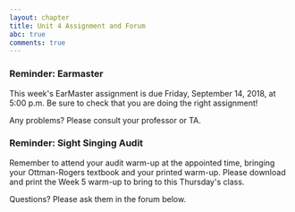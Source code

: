 ```yaml
---
layout: chapter
title: Unit 4 Assignment and Forum
abc: true
comments: true
---
```


### Reminder: Earmaster 

This week's EarMaster assignment is due Friday, September 14, 2018, at 5:00 p.m. Be sure to check that you are doing the right assignment!

Any problems? Please consult your professor or TA.

### Reminder: Sight Singing Audit 

Remember to attend your audit warm-up at the appointed time, bringing your Ottman-Rogers textbook and your printed warm-up. Please download and print the Week 5 warm-up to bring to this Thursday's class.

Questions? Please ask them in the forum below.
